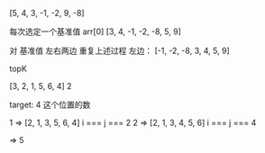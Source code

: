 [5, 4, 3, -1, -2, 9, -8]

每次选定一个基准值 arr[0]
[3, 4, -1, -2, -8, 5, 9]

对 基准值 左右两边 重复上述过程
左边：
[-1, -2, -8, 3, 4, 5, 9]

topK

[3, 2, 1, 5, 6, 4] 2

target: 4 这个位置的数

1 => [2, 1, 3, 5, 6, 4] i === j === 2
2 => [2, 1, 3, 4, 5, 6] i === j === 4

=> 5
